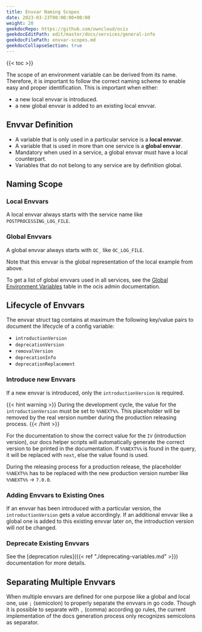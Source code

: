 ```yaml
---
title: Envvar Naming Scopes
date: 2023-03-23T00:00:00+00:00
weight: 20
geekdocRepo: https://github.com/owncloud/ocis
geekdocEditPath: edit/master/docs/services/general-info
geekdocFilePath: envvar-scopes.md
geekdocCollapseSection: true
---
```


{{< toc >}}

The scope of an environment variable can be derived from its name. Therefore, it is important to follow the correct naming scheme to enable easy and proper identification. This is important when either:

-   a new local envvar is introduced.
-   a new global envvar is added to an existing local envvar.

## Envvar Definition

-   A variable that is only used in a particular service is a **local envvar**.
-   A variable that is used in more than one service is a **global envvar**.
-   Mandatory when used in a service, a global envvar must have a local counterpart.
-   Variables that do not belong to any service are by definition global.

## Naming Scope

### Local Envvars

A local envvar always starts with the service name like `POSTPROCESSING_LOG_FILE`.

### Global Envvars

A global envvar always starts with `OC_` like `OC_LOG_FILE`.

Note that this envvar is the global representation of the local example from above.

To get a list of global envvars used in all services, see the [Global Environment Variables](https://doc.owncloud.com/ocis/next/deployment/services/env-vars-special-scope.html#global-environment-variables) table in the ocis admin documentation.

## Lifecycle of Envvars

The envvar struct tag contains at maximum the following key/value pairs to document the lifecycle of a config variable:

* `introductionVersion`
* `deprecationVersion`
* `removalVersion`
* `deprecationInfo`
* `deprecationReplacement`

### Introduce new Envvars

If a new envvar is introduced, only the `introductionVersion` is required.

{{< hint warning >}}
During the development cycle, the value for the `introductionVersion` must be set to `%%NEXT%%`. This placeholder will be removed by the real version number during the production releasing process. 
{{< /hint >}}

For the documentation to show the correct value for the `IV` (introduction version), our docs helper scripts will automatically generate the correct version to be printed in the documentation. If `%%NEXT%%` is found in the query, it will be replaced with `next`, else the value found is used.

During the releasing process for a production release, the placeholder `%%NEXT%%` has to be replaced with the new production version number like `%%NEXT%%` → `7.0.0`.

### Adding Envvars to Existing Ones

If an envvar has been introduced with a particular version, the `introductionVersion` gets a value accordingly. If an additional envvar like a global one is added to this existing envvar later on, the introduction version will *not* be changed.

### Deprecate Existing Envvars

See the [deprecation rules]({{< ref "./deprecating-variables.md" >}}) documentation for more details.

## Separating Multiple Envvars

When multiple envvars are defined for one purpose like a global and local one, use `;` (semicolon) to properly separate the envvars in go code. Though it is possible to separate with `,` (comma) according go rules, the current implementation of the docs generation process only recognizes semicolons as separator.
